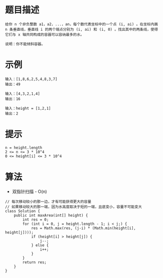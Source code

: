 # 题目描述
	给你 n 个非负整数 a1，a2，...，an，每个数代表坐标中的一个点 (i, ai) 。在坐标内画 n 条垂直线，垂直线 i 的两个端点分别为 (i, ai) 和 (i, 0) 。找出其中的两条线，使得它们与 x 轴共同构成的容器可以容纳最多的水。

	说明：你不能倾斜容器。

# 示例
	输入：[1,8,6,2,5,4,8,3,7]
	输出：49
	
	输入：[4,3,2,1,4]
	输出：16

	输入：height = [1,2,1]
	输出：2

# 提示
	n = height.length
	2 <= n <= 3 * 10^4
	0 <= height[i] <= 3 * 10^4

# 算法
* 双指针扫描 - O(n)
```
// 每次移动较小的那一边，才有可能获得更大的容量
// 如果移动较大的那一端，因为水高度取决于短的一端，且底变小，容量不可能变大
class Solution {
	public int maxArea(int[] height) {
		int res = 0;
		for (int i = 0, j = height.length - 1; i < j;) {
			res = Math.max(res, (j-i) * (Math.min(height[i], height[j])));
			if (height[i] > height[j]) {
				j--;
			} else {
				i++;
			}
		}
		return res;
	}
}
```
